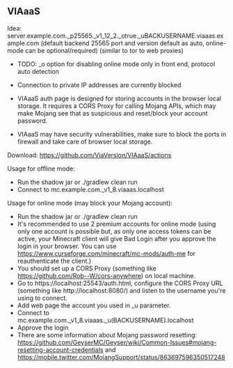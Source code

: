 VIAaaS
---
Idea: server.example.com._p25565._v1_12_2._otrue._uBACKUSERNAME.viaaas.example.com (default backend 25565 port and version
 default as auto, online-mode can be optional/required) (similar to tor to web proxies)

- TODO: _o option for disabling online mode only in front end, protocol auto detection

- Connection to private IP addresses are currently blocked

- VIAaaS auth page is designed for storing accounts in the browser local storage.
 It requires a CORS Proxy for calling Mojang APIs, which may make Mojang see that
 as suspicious and reset/block your account password.

- VIAaaS may have security vulnerabilities, make sure to block the ports in firewall and take care of browser local storage.

Download: https://github.com/ViaVersion/VIAaaS/actions

Usage for offline mode:
- Run the shadow jar or ./gradlew clean run
- Connect to mc.example.com._v1_8.viaaas.localhost

Usage for online mode (may block your Mojang account):
- Run the shadow jar or ./gradlew clean run
- It's recommended to use 2 premium accounts for online mode (using only one account is possible but, as only one access tokens
 can be active, your Minecraft client will give Bad Login after you approve the login in your browser. You can use
 https://www.curseforge.com/minecraft/mc-mods/auth-me for reauthenticate the client.)
- You should set up a CORS Proxy (something like https://github.com/Rob--W/cors-anywhere) on local machine.
- Go to https://localhost:25543/auth.html, configure the CORS Proxy URL (something like http://localhost:8080/) and listen to
 the username you're using to connect.
- Add web page the account you used in _u parameter.
- Connect to mc.example.com._v1_8.viaaas._u(BACKUSERNAME).localhost
- Approve the login
- There are some information about Mojang password resetting: https://github.com/GeyserMC/Geyser/wiki/Common-Issues#mojang-resetting-account-credentials and https://mobile.twitter.com/MojangSupport/status/863697596350517248
